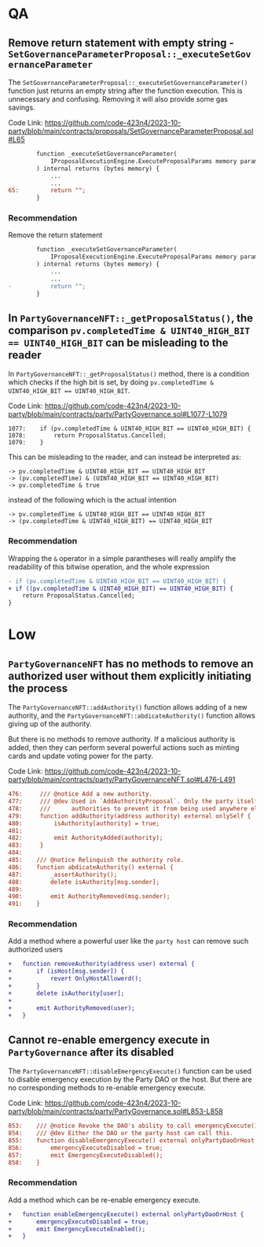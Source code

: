 # QA

## Remove return statement with empty string - `SetGovernanceParameterProposal::_executeSetGovernanceParameter`

The `SetGovernanceParameterProposal::_executeSetGovernanceParameter()` function just returns an empty string after the function execution. This is unnecessary and confusing. Removing it will also provide some gas savings.

Code Link: https://github.com/code-423n4/2023-10-party/blob/main/contracts/proposals/SetGovernanceParameterProposal.sol#L65

```diff
        function _executeSetGovernanceParameter(
            IProposalExecutionEngine.ExecuteProposalParams memory params
        ) internal returns (bytes memory) {
            ...
            ...
65:         return "";
        }
```

### Recommendation

Remove the return statement

```diff
        function _executeSetGovernanceParameter(
            IProposalExecutionEngine.ExecuteProposalParams memory params
        ) internal returns (bytes memory) {
            ...
            ...
-           return "";
        }
```

## In `PartyGovernanceNFT::_getProposalStatus()`, the comparison `pv.completedTime & UINT40_HIGH_BIT == UINT40_HIGH_BIT` can be misleading to the reader

In `PartyGovernanceNFT::_getProposalStatus()` method, there is a condition which checks if the high bit is set, by doing `pv.completedTime & UINT40_HIGH_BIT == UINT40_HIGH_BIT`. 

Code Link: https://github.com/code-423n4/2023-10-party/blob/main/contracts/party/PartyGovernance.sol#L1077-L1079

```
1077:    if (pv.completedTime & UINT40_HIGH_BIT == UINT40_HIGH_BIT) {
1078:        return ProposalStatus.Cancelled;
1079:    }
```

This can be misleading to the reader, and can instead be interpreted as:

```
-> pv.completedTime & UINT40_HIGH_BIT == UINT40_HIGH_BIT
-> (pv.completedTime) & (UINT40_HIGH_BIT == UINT40_HIGH_BIT)
-> pv.completedTime & true
```

instead of the following which is the actual intention

```
-> pv.completedTime & UINT40_HIGH_BIT == UINT40_HIGH_BIT
-> (pv.completedTime & UINT40_HIGH_BIT) == UINT40_HIGH_BIT
```

### Recommendation
Wrapping the `&` operator in a simple parantheses will really amplify the readability of this bitwise operation, and the whole expression

```diff
- if (pv.completedTime & UINT40_HIGH_BIT == UINT40_HIGH_BIT) {
+ if ((pv.completedTime & UINT40_HIGH_BIT) == UINT40_HIGH_BIT) {
    return ProposalStatus.Cancelled;
}
```

# Low

## `PartyGovernanceNFT` has no methods to remove an authorized user without them explicitly initiating the process

The `PartyGovernanceNFT::addAuthority()` function allows adding of a new authority, and the `PartyGovernanceNFT::abdicateAuthority()` function allows giving up of the authority.

But there is no methods to remove authority. If a malicious authority is added, then they can perform several powerful actions such as minting cards and update voting power for the party.

Code Link: https://github.com/code-423n4/2023-10-party/blob/main/contracts/party/PartyGovernanceNFT.sol#L476-L491

```diff
476:     /// @notice Add a new authority.
477:     /// @dev Used in `AddAuthorityProposal`. Only the party itself can add
478:     ///      authorities to prevent it from being used anywhere else.
479:     function addAuthority(address authority) external onlySelf {
480:         isAuthority[authority] = true;
481:
482:         emit AuthorityAdded(authority);
483:     }
484:
485:    /// @notice Relinquish the authority role.
486:    function abdicateAuthority() external {
487:        _assertAuthority();
488:        delete isAuthority[msg.sender];
489:
490:        emit AuthorityRemoved(msg.sender);
491:    }
```

### Recommendation

Add a method where a powerful user like the `party host` can remove such authorized users

```diff
+   function removeAuthority(address user) external {
+       if (isHost[msg.sender]) {
+           revert OnlyHostAllowerd();
+       }
+       delete isAuthority[user];
+   
+       emit AuthorityRemoved(user);
+   }
```

## Cannot re-enable emergency execute in `PartyGovernance` after its disabled

The `PartyGovernanceNFT::disableEmergencyExecute()` function can be used to disable emergency execution by the Party DAO or the host. But there are no corresponding methods to re-enable emergency execute.

Code Link: https://github.com/code-423n4/2023-10-party/blob/main/contracts/party/PartyGovernance.sol#L853-L858

```diff
853:    /// @notice Revoke the DAO's ability to call emergencyExecute().
854:    /// @dev Either the DAO or the party host can call this.
855:    function disableEmergencyExecute() external onlyPartyDaoOrHost {
856:        emergencyExecuteDisabled = true;
857:        emit EmergencyExecuteDisabled();
858:    }
```

### Recommendation

Add a method which can be re-enable emergency execute.

```diff
+   function enableEmergencyExecute() external onlyPartyDaoOrHost {
+       emergencyExecuteDisabled = true;
+       emit EmergencyExecuteEnabled();
+   }
```
